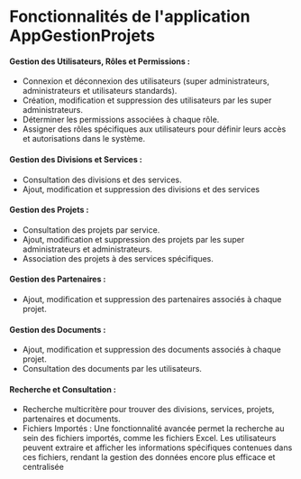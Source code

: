 # Fonctionnalités de l'application AppGestionProjets
<h4> Gestion des Utilisateurs, Rôles et Permissions : </h4>
<ul>
    <li> Connexion et déconnexion des utilisateurs (super administrateurs, administrateurs et utilisateurs standards).</li>
    <li> Création, modification et suppression des utilisateurs par les super administrateurs. </li>
    <li> Déterminer les permissions associées à chaque rôle. </li>
    <li> Assigner des rôles spécifiques aux utilisateurs pour définir leurs accès et autorisations dans le système. </li>
</ul>

<h4> Gestion des Divisions et Services : </h4>
<ul>
    <li> Consultation des divisions et des services. </li>
    <li> Ajout, modification et suppression des divisions et des services </li>
</ul>

<h4> Gestion des Projets : </h4>
<ul>
    <li> Consultation des projets par service. </li>
    <li> Ajout, modification et suppression des projets par les super administrateurs et administrateurs. </li>
    <li> Association des projets à des services spécifiques. </li>
</ul>

<h4> Gestion des Partenaires : </h4>
<ul>
    <li> Ajout, modification et suppression des partenaires associés à chaque projet. </li>
</ul>

<h4> Gestion des Documents : </h4>
<ul>
    <li> Ajout, modification et suppression des documents associés à chaque projet. </li>
    <li> Consultation des documents par les utilisateurs. </li>
</ul>

<h4> Recherche et Consultation : </h4>
<ul>
    <li> Recherche multicritère pour trouver des divisions, services, projets, partenaires et documents. </li>
    <li> 
        Fichiers Importés : Une fonctionnalité avancée permet la recherche au sein des fichiers importés, comme les fichiers Excel. 
        Les utilisateurs peuvent extraire et afficher les informations spécifiques contenues dans ces fichiers, 
        rendant la gestion des données encore plus efficace et centralisée 
    </li>
</ul>
